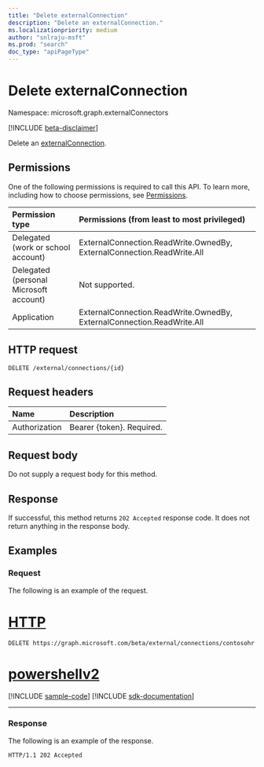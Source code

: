 ```yaml
---
title: "Delete externalConnection"
description: "Delete an externalConnection."
ms.localizationpriority: medium
author: "snlraju-msft"
ms.prod: "search"
doc_type: "apiPageType"
---
```


# Delete externalConnection

Namespace: microsoft.graph.externalConnectors

[!INCLUDE [beta-disclaimer](../../includes/beta-disclaimer.md)]

Delete an [externalConnection](../resources/externalconnectors-externalconnection.md).

## Permissions

One of the following permissions is required to call this API. To learn more, including how to choose permissions, see [Permissions](/graph/permissions-reference).

| Permission type                        | Permissions (from least to most privileged) |
|:---------------------------------------|:--------------------------------------------|
| Delegated (work or school account)     | ExternalConnection.ReadWrite.OwnedBy, ExternalConnection.ReadWrite.All |
| Delegated (personal Microsoft account) | Not supported. |
| Application                            | ExternalConnection.ReadWrite.OwnedBy, ExternalConnection.ReadWrite.All |

## HTTP request

<!-- { "blockType": "ignored" } -->

```http
DELETE /external/connections/{id}
```

## Request headers

| Name          | Description               |
|:--------------|:--------------------------|
| Authorization | Bearer {token}. Required. |

## Request body

Do not supply a request body for this method.

## Response

If successful, this method returns `202 Accepted` response code. It does not return anything in the response body.

## Examples

### Request

The following is an example of the request.



# [HTTP](#tab/http)
<!-- {
  "blockType": "request",
  "name": "delete_connection",
  "sampleKeys": ["contosohr"]
}-->

```http
DELETE https://graph.microsoft.com/beta/external/connections/contosohr
```

# [powershellv2](#tab/powershellv2)
[!INCLUDE [sample-code](../includes/snippets/powershellv2/delete-connection-powershellv2-snippets.md)]
[!INCLUDE [sdk-documentation](../includes/snippets/snippets-sdk-documentation-link.md)]

---



<!-- markdownlint-disable MD024 -->
### Response
<!-- markdownlint-enable MD024 -->

The following is an example of the response.

<!-- {
  "blockType": "response",
  "truncated": true
} -->

```http
HTTP/1.1 202 Accepted
```

<!-- uuid: 16cd6b66-4b1a-43a1-adaf-3a886856ed98
2019-02-04 14:57:30 UTC -->
<!-- {
  "type": "#page.annotation",
  "description": "Delete externalConnection",
  "keywords": "",
  "section": "documentation",
  "tocPath": ""
}-->


